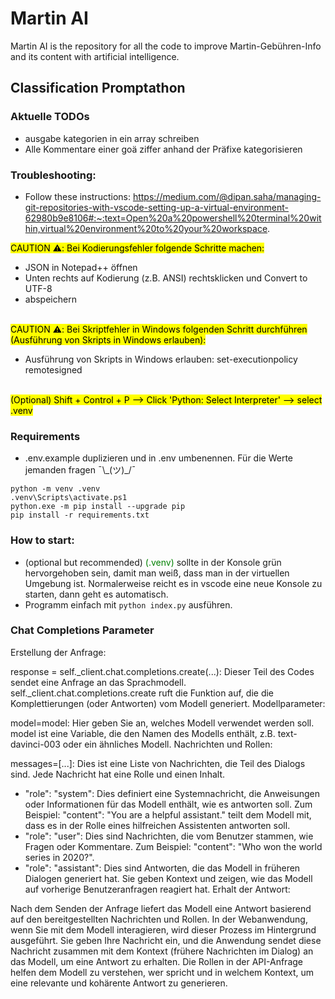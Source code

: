 # Martin AI

Martin AI is the repository for all the code to improve Martin-Gebühren-Info and its content with artificial intelligence.

## Classification Promptathon

### Aktuelle TODOs
- ausgabe kategorien in ein array schreiben
- Alle Kommentare einer goä ziffer anhand der Präfixe kategorisieren

### Troubleshooting:
- Follow these instructions: https://medium.com/@dipan.saha/managing-git-repositories-with-vscode-setting-up-a-virtual-environment-62980b9e8106#:~:text=Open%20a%20powershell%20terminal%20within,virtual%20environment%20to%20your%20workspace.

<mark>CAUTION ⚠️: Bei Kodierungsfehler folgende Schritte machen:</mark>
- JSON in Notepad++ öffnen
- Unten rechts auf Kodierung (z.B. ANSI) rechtsklicken und Convert to UTF-8
- abspeichern
</br></br>

<mark>CAUTION ⚠️: Bei Skriptfehler in Windows folgenden Schritt durchführen (Ausführung von Skripts in Windows erlauben):</mark>
- Ausführung von Skripts in Windows erlauben: set-executionpolicy remotesigned
</br></br>

<mark>(Optional) Shift + Control + P --> Click 'Python: Select Interpreter' --> select .venv</mark>

### Requirements
- .env.example duplizieren und in .env umbenennen. Für die Werte jemanden fragen ¯\\_(ツ)\_/¯
```
python -m venv .venv
.venv\Scripts\activate.ps1
python.exe -m pip install --upgrade pip
pip install -r requirements.txt
```

### How to start:
- (optional but recommended) <span style="color: green;">(.venv)</span> sollte in der Konsole grün hervorgehoben sein, damit man weiß, dass man in der virtuellen Umgebung ist. Normalerweise reicht es in vscode eine neue Konsole zu starten, dann geht es automatisch.
- Programm einfach mit ```python index.py``` ausführen.




### Chat Completions Parameter
Erstellung der Anfrage:

response = self._client.chat.completions.create(...): Dieser Teil des Codes sendet eine Anfrage an das Sprachmodell. self._client.chat.completions.create ruft die Funktion auf, die die Komplettierungen (oder Antworten) vom Modell generiert.
Modellparameter:

model=model: Hier geben Sie an, welches Modell verwendet werden soll. model ist eine Variable, die den Namen des Modells enthält, z.B. text-davinci-003 oder ein ähnliches Modell.
Nachrichten und Rollen:

messages=[...]: Dies ist eine Liste von Nachrichten, die Teil des Dialogs sind. Jede Nachricht hat eine Rolle und einen Inhalt.
- "role": "system": Dies definiert eine Systemnachricht, die Anweisungen oder Informationen für das Modell enthält, wie es antworten soll. Zum Beispiel: "content": "You are a helpful assistant." teilt dem Modell mit, dass es in der Rolle eines hilfreichen Assistenten antworten soll.
- "role": "user": Dies sind Nachrichten, die vom Benutzer stammen, wie Fragen oder Kommentare. Zum Beispiel: "content": "Who won the world series in 2020?".
- "role": "assistant": Dies sind Antworten, die das Modell in früheren Dialogen generiert hat. Sie geben Kontext und zeigen, wie das Modell auf vorherige Benutzeranfragen reagiert hat.
Erhalt der Antwort:

Nach dem Senden der Anfrage liefert das Modell eine Antwort basierend auf den bereitgestellten Nachrichten und Rollen.
In der Webanwendung, wenn Sie mit dem Modell interagieren, wird dieser Prozess im Hintergrund ausgeführt. Sie geben Ihre Nachricht ein, und die Anwendung sendet diese Nachricht zusammen mit dem Kontext (frühere Nachrichten im Dialog) an das Modell, um eine Antwort zu erhalten. Die Rollen in der API-Anfrage helfen dem Modell zu verstehen, wer spricht und in welchem Kontext, um eine relevante und kohärente Antwort zu generieren.